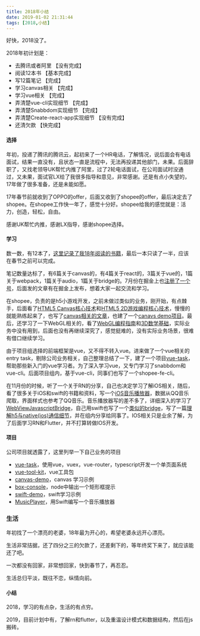 ```yaml
---
title: 2018年小结
date: 2019-01-02 21:31:44
tags: [2018,小结]
---
```

好快，2018没了。

2018年初计划是：

* 去腾讯或者阿里 【没有完成】
* 阅读12本书 【基本完成】
* 写12篇笔记 【完成】
* 学习canvas相关 【完成】
* 学习vue相关 【完成】
* 弄清楚vue-cli实现细节 【完成】
* 弄清楚Snabbdom实现细节 【完成】
* 弄清楚Create-react-app实现细节 【没有完成】
* 还清欠款 【快完成】

#### 选择

年初，投递了腾讯的腾讯云，起初来了一个HR电话，了解情况，说后面会有电话面试，结果一直没有，且状态一直是流程中，无法再投递其他部门，未果。后面辞职了，又找老领导UK帮忙内推了阿里，过了2轮电话面试，在公司面试时没通过，又未果，面试官LX给了我很多指导和意见，非常感谢。还是有点小失望的，17年做了很多准备，还是未能如愿。

17年春节前就收到了OPPO的offer，后面又收到了shopee的offer，最后决定去了shopee。在shopee工作快一年了，感觉十分好。shopee给我的感觉就是：活力，创造，轻松，自由。

感谢UK帮忙内推，感谢LX指导，感谢shopee选择。

#### 学习

数一数，有12本了，[这里记录了我18年阅读的书籍](https://github.com/snayan/bookLists#2018-%E5%B7%B2%E8%AF%BB)，最后一本只读了一半，应该在春节之前可以完成。

笔记数量达标了，有6篇关于canvas的，有4篇关于react的，3篇关于vue的，1篇关于webpack，1篇关于audio，1篇关于bridge的。7月份在掘金上也[注册了一个号](https://juejin.im/user/5b46a2fc5188251b11095bf5/)，后面发的文章有在掘金上发布，想着大家一起交流和学习。

在shopee，负责的是h5小游戏开发，之前未做过类似的业务，刚开始，有点棘手，后面看了[HTML5 Canvas核心技术](https://book.douban.com/subject/24533314/)和[HTML5 2D游戏编程核心技术](https://www.amazon.cn/dp/B01N6DNDG4)，慢慢的就能熟练起来了，也写了[canvas相关的文章](https://snayan.github.io/2018/07/09/canvas-%E6%A0%B8%E5%BF%83%E6%8A%80%E6%9C%AF/)，也建了一个[canavs demo项目](https://github.com/snayan/canvas-demo)。最后，还学习了一下WebGL相关的，看了[WebGL编程指南](https://book.douban.com/subject/25909351/)和[3D数学基础](https://book.douban.com/subject/1400419/)，实际业务中没有用到，后面也没有再继续深究了，感觉挺难的，没有实际业务场景，很难有借口继续学习。

由于项目组选择的前端框架是vue，又不得不转入vue。进来做了一个vue相关的entry task，剔除公司业务相关，自己整理总结了一下，建了一个项目[vue-task](https://github.com/snayan/vue-task)，帮助那些新入门的vue学习者。为了深入学习vue，又专门学习了snabbdom和vue-cli。后面项目组内，基于vue-cli，同事们也写了一个shopee-fe-cli。

在11月份的时候，听了一个关于RN的分享，自己也决定学习了解iOS相关，随后，看了很多关于iOS和swift的书籍和资料，写一个[iOS音乐播放器](https://github.com/snayan/MusicPlayer)，数据从QQ音乐爬取，界面样式也参考了QQ音乐。音乐播放器写的差不多了，详细深入的学习了[WebViewJavascriptBridge](https://github.com/marcuswestin/WebViewJavascriptBridge)，自己用swift也写了一个[类似的bridge](https://github.com/snayan/MusicPlayer/tree/master/MusicPlayer/bridge)，写了一篇[理解h5与native(ios)通信细节](https://snayan.github.io/2018/12/31/%E7%90%86%E8%A7%A3h5%E4%B8%8Enative&#40;ios&#41;%E9%80%9A%E4%BF%A1%E7%BB%86%E8%8A%82/)，并在组内分享给同事了。IOS相关只是业余了解，为了后面学习RN和Flutter，并不打算转做IOS开发。

#### 项目

公司项目就透露了，这里列举一下自己业务的项目

* [vue-task](https://github.com/snayan/vue-task)，使用vue，vuex，vue-router，typescript开发一个单页面系统
* [vue-tool-kit](https://github.com/snayan/vue-tool-kit)，vue工具包
* [canvas-demo](https://github.com/snayan/canvas-demo)，canvas 学习示例
* [box-console](https://github.com/snayan/box-console)，node中输出一个矩形框提示
* [swift-demo](https://github.com/snayan/swift-demo)，swift学习示例
* [MusicPlayer](https://github.com/snayan/MusicPlayer)，用Swift编写一个音乐播放器

### 生活

年初找了一个漂亮的老婆，18年最为开心的，希望老婆永远开心漂亮。

生活非常拮据，还了四分之三的欠款了，还差剩下的，等年终奖下来了，就应该能还了吧。

一次都没有回家，非常想回家，快到春节了，再忍忍。

生活总归平淡，既往不恋，纵情向前。

#### 小结

2018，学习的有点杂，生活的有点穷。

2019，目前计划中有，了解rn和flutter，以及重温设计模式和数据结构，然后在js搬砖。



